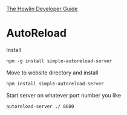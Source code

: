 


[The Howlin Developer Guide](../home.md)



# AutoReload

Install
```markdown
npm -g install simple-autoreload-server
```

Move to website directory and install
```markdown
npm install simple-autoreload-server
```

Start server on whatever port number you like
```markdown
autoreload-server ./ 8080
```

